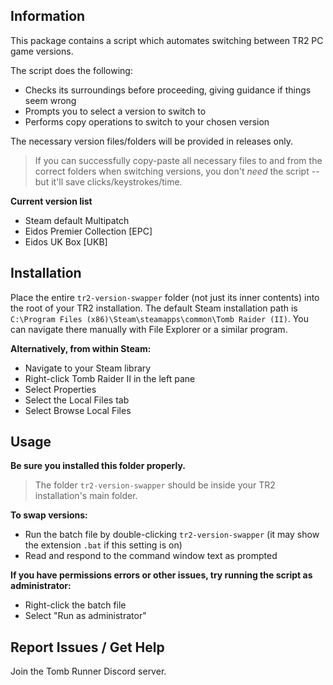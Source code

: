## Information
This package contains a script which automates switching between TR2 PC game versions.

The script does the following:
* Checks its surroundings before proceeding, giving guidance if things seem wrong
* Prompts you to select a version to switch to
* Performs copy operations to switch to your chosen version

The necessary version files/folders will be provided in releases only.

> If you can successfully copy-paste all necessary files to and from the correct folders when switching versions, you don't *need* the script -- but it'll save clicks/keystrokes/time.

**Current version list**
 * Steam default Multipatch
 * Eidos Premier Collection [EPC]
 * Eidos UK Box [UKB]

## Installation
Place the entire `tr2-version-swapper` folder (not just its inner contents) into the root of your TR2 installation.
The default Steam installation path is `C:\Program Files (x86)\Steam\steamapps\common\Tomb Raider (II)`.
You can navigate there manually with File Explorer or a similar program.

**Alternatively, from within Steam:**
* Navigate to your Steam library
* Right-click Tomb Raider II in the left pane
* Select Properties
* Select the Local Files tab
* Select Browse Local Files

## Usage
**Be sure you installed this folder properly.**
> The folder `tr2-version-swapper` should be inside your TR2 installation's main folder.

**To swap versions:**
* Run the batch file by double-clicking `tr2-version-swapper` (it may show the extension `.bat` if this setting is on)
* Read and respond to the command window text as prompted

**If you have permissions errors or other issues, try running the script as administrator:**
* Right-click the batch file
* Select "Run as administrator"

## Report Issues / Get Help
Join the Tomb Runner Discord server.